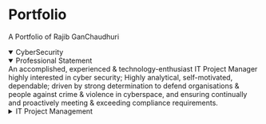 # Portfolio
A Portfolio of Rajib GanChaudhuri

<details open>
  <summary>CyberSecurity</summary>
  <details open>
    <summary>Professional Statement</summary>
    An accomplished, experienced & technology-enthusiast IT Project Manager highly interested in cyber security; 
    Highly analytical, self-motivated, dependable; driven by strong determination to defend organisations & people against crime & violence in cyberspace, and ensuring continually and proactively meeting & exceeding  compliance requirements.
    
  </details>
</details>

<details>
  <summary>IT Project Management</summary>
</details>
